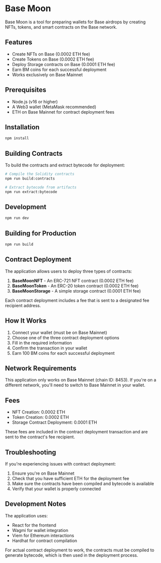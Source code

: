 # Base Moon

Base Moon is a tool for preparing wallets for Base airdrops by creating NFTs, tokens, and smart contracts on the Base network.

## Features

- Create NFTs on Base (0.0002 ETH fee)
- Create Tokens on Base (0.0002 ETH fee)
- Deploy Storage contracts on Base (0.0001 ETH fee)
- Earn BM coins for each successful deployment
- Works exclusively on Base Mainnet

## Prerequisites

- Node.js (v16 or higher)
- A Web3 wallet (MetaMask recommended)
- ETH on Base Mainnet for contract deployment fees

## Installation

```bash
npm install
```

## Building Contracts

To build the contracts and extract bytecode for deployment:

```bash
# Compile the Solidity contracts
npm run build:contracts

# Extract bytecode from artifacts
npm run extract:bytecode
```

## Development

```bash
npm run dev
```

## Building for Production

```bash
npm run build
```

## Contract Deployment

The application allows users to deploy three types of contracts:

1. **BaseMoonNFT** - An ERC-721 NFT contract (0.0002 ETH fee)
2. **BaseMoonToken** - An ERC-20 token contract (0.0002 ETH fee)
3. **BaseMoonStorage** - A simple storage contract (0.0001 ETH fee)

Each contract deployment includes a fee that is sent to a designated fee recipient address.

## How It Works

1. Connect your wallet (must be on Base Mainnet)
2. Choose one of the three contract deployment options
3. Fill in the required information
4. Confirm the transaction in your wallet
5. Earn 100 BM coins for each successful deployment

## Network Requirements

This application only works on Base Mainnet (chain ID: 8453). If you're on a different network, you'll need to switch to Base Mainnet in your wallet.

## Fees

- NFT Creation: 0.0002 ETH
- Token Creation: 0.0002 ETH
- Storage Contract Deployment: 0.0001 ETH

These fees are included in the contract deployment transaction and are sent to the contract's fee recipient.

## Troubleshooting

If you're experiencing issues with contract deployment:

1. Ensure you're on Base Mainnet
2. Check that you have sufficient ETH for the deployment fee
3. Make sure the contracts have been compiled and bytecode is available
4. Verify that your wallet is properly connected

## Development Notes

The application uses:
- React for the frontend
- Wagmi for wallet integration
- Viem for Ethereum interactions
- Hardhat for contract compilation

For actual contract deployment to work, the contracts must be compiled to generate bytecode, which is then used in the deployment process.